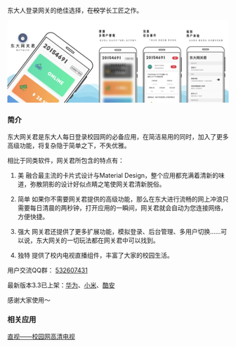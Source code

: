 东大人登录网关的绝佳选择，~~在校~~学长工匠之作。

![NEUNET](images/neunet.jpg)

### 简介

东大网关君是东大人每日登录校园网的必备应用，在简洁易用的同时，加入了更多高级功能，将复杂隐于简单之下，不失优雅。

相比于同类软件，网关君所包含的特点有：

1. 美    融合最主流的卡片式设计与Material Design，整个应用都充满着清新的味道，弥散阴影的设计好似点睛之笔使网关君清新脱俗。

2. 简单    如果你不需要网关君提供的高级功能，那么在东大进行流畅的网上冲浪只需要每日清晨的两秒钟，打开应用的一瞬间，网关君就会自动为您连接网络，方便快捷。

3. 强大    网关君还提供了更多扩展功能，模拟登录、后台管理、多用户切换......可以说，东大网关的一切玩法都在网关君中可以找到。

4. 独特    提供了校内电视直播组件，丰富了大家的校园生活。

用户交流QQ群： [532607431](https://shang.qq.com/wpa/qunwpa?idkey=1874e330e0db3e5c4e54794b45a2ac69300786ec03f7ddc44bccb8d9bcfd59f6)

最新版本3.3已上架：[华为](https://appstore.huawei.com/app/C100060339)、[小米](http://app.mi.com/details?id=com.lalala.fangs.neunet)、[酷安](https://www.coolapk.com/apk/com.lalala.fangs.neunet)

感谢大家使用～


### 相关应用
[直视——校园网高清电视](https://xfangfang.github.io/NeuTV/)
